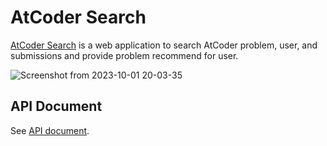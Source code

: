 # AtCoder Search

[AtCoder Search](https://atcoder-search.fjnkt98.com) is a web application to search AtCoder problem, user, and submissions and provide problem recommend for user.

![Screenshot from 2023-10-01 20-03-35](https://github.com/fjnkt98/AtCoderSearch/assets/50233866/f6b1bf96-f49b-4979-9320-63dcdec4e8f6)

## API Document

See [API document](https://fjnkt98.github.io/AtCoderSearch/).
